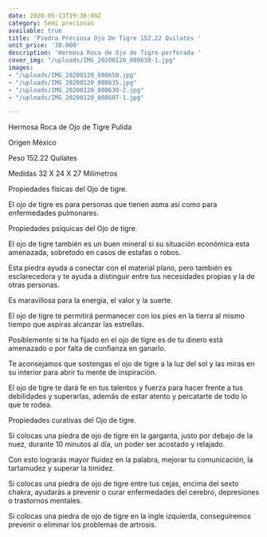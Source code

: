 ```yaml
---
date: 2020-05-13T19:36:09Z
category: Semi preciosas
available: true
title: 'Piedra Preciosa Ojo De Tigre 152.22 Quilates '
unit_price: '30.000'
description: 'Hermosa Roca de Ojo de Tigre perforada '
cover_img: "/uploads/IMG_20200120_080630-1.jpg"
images:
- "/uploads/IMG_20200120_080650.jpg"
- "/uploads/IMG_20200120_080635.jpg"
- "/uploads/IMG_20200120_080630-2.jpg"
- "/uploads/IMG_20200120_080607-1.jpg"

---
```

Hermosa Roca de Ojo de Tigre Pulida

Origen México 

Peso 152.22 Quilates 

Medidas 32 X 24 X 27 Milímetros 

Propiedades físicas del Ojo de tigre.

El ojo de tigre es para personas que tienen asma así como para enfermedades pulmonares.

Propiedades psíquicas del Ojo de tigre.

El ojo de tigre también es un buen mineral si su situación económica esta amenazada, sobretodo en casos de estafas o robos.

Esta piedra ayuda a conectar con el material plano, pero también es esclarecedora y te ayuda a distinguir entre tus necesidades propias y la de otras personas.

Es maravillosa para la energía, el valor y la suerte. 

El ojo de tigre te permitirá permanecer con los pies en la tierra al mismo tiempo que aspiras alcanzar las estrellas.

Posiblemente si te ha fijado en el ojo de tigre es de tu dinero está amenazado o por falta de confianza en ganarlo.

Te aconsejamos que sostengas el ojo de tigre a la luz del sol y las miras en su interior para abrir tu mente de inspiración.

El ojo de tigre te dará fe en tus talentos y fuerza para hacer frente a tus debilidades y superarlas, además de estar atento y percatarte de todo lo que te rodea.

Propiedades curativas del Ojo de tigre.

Si colocas una piedra de ojo de tigre en la garganta, justo por debajo de la nuez, durante 10 minutos al día, un poder ser acostado y relajado.

Con esto lograrás mayor fluidez en la palabra, mejorar tu comunicación, la tartamudez y superar la timidez.

Si colocas una piedra de ojo de tigre entre tus cejas, encima del sexto chakra, ayudarás a prevenir o curar enfermedades del cerebro, depresiones o trastornos mentales.

Si colocas una piedra de ojo de tigre en la ingle izquierda, conseguiremos prevenir o eliminar los problemas de artrosis.